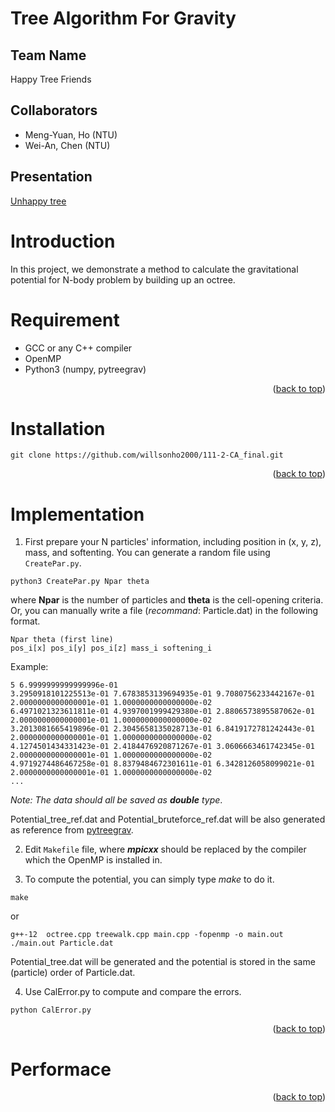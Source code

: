# Tree Algorithm For Gravity

## Team Name
Happy Tree Friends

## Collaborators
* Meng-Yuan, Ho (NTU)
* Wei-An, Chen (NTU)

## Presentation
[Unhappy tree](https://docs.google.com/presentation/d/17UjzHAg7b2EwdX5AHwLT_Q2p9SK1uNZrL_Nhc4g7Vlk/edit?usp=sharing)

# Introduction
In this project, we demonstrate a method to calculate the gravitational potential for N-body problem by building up an octree.

# Requirement
* GCC or any C++ compiler
* OpenMP
* Python3 (numpy, pytreegrav)
<p align="right">(<a href="#readme-top">back to top</a>)</p>

# Installation
```
git clone https://github.com/willsonho2000/111-2-CA_final.git
```
<p align="right">(<a href="#readme-top">back to top</a>)</p>

# Implementation

1. First prepare your N particles' information, including position in (x, y, z), mass, and softenting. You can generate a random file using `CreatePar.py`.
```
python3 CreatePar.py Npar theta
```
where **Npar** is the number of particles and **theta** is the cell-opening criteria. Or, you can manually write a file (_recommand_: Particle.dat) in the following format.
```
Npar theta (first line)
pos_i[x] pos_i[y] pos_i[z] mass_i softening_i
```
Example:
```
5 6.9999999999999996e-01 
3.2950918101225513e-01 7.6783853139694935e-01 9.7080756233442167e-01 2.0000000000000001e-01 1.0000000000000000e-02
6.4971021323611811e-01 4.9397001999429380e-01 2.8806573895587062e-01 2.0000000000000001e-01 1.0000000000000000e-02
3.2013081665419896e-01 2.3045658135028713e-01 6.8419172781242443e-01 2.0000000000000001e-01 1.0000000000000000e-02
4.1274501434331423e-01 2.4184476920871267e-01 3.0606663461742345e-01 2.0000000000000001e-01 1.0000000000000000e-02
4.9719274486467258e-01 8.8379484672301611e-01 6.3428126058099021e-01 2.0000000000000001e-01 1.0000000000000000e-02
...
```
_Note: The data should all be saved as **double** type_.

Potential_tree_ref.dat and Potential_bruteforce_ref.dat will be also generated as reference from [pytreegrav](https://github.com/mikegrudic/pytreegrav).

2. Edit `Makefile` file, where ***mpicxx*** should be replaced by the compiler which the OpenMP is installed in.

3. To compute the potential, you can simply type _make_ to do it.

```
make
```
or
```
g++-12  octree.cpp treewalk.cpp main.cpp -fopenmp -o main.out
./main.out Particle.dat
```

Potential_tree.dat will be generated and the potential is stored in the same (particle) order of Particle.dat.

4. Use CalError.py to compute and compare the errors.

```
python CalError.py
```

<p align="right">(<a href="#readme-top">back to top</a>)</p>

# Performace

<p align="right">(<a href="#readme-top">back to top</a>)</p>
